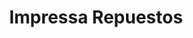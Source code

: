 ---
title: "Impressa Repuestos"
url: /san-vicente/impressa-repuestos/
shop: piezas de automóviles
---